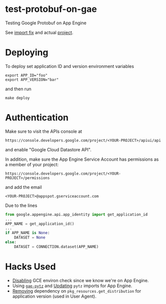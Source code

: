 test-protobuf-on-gae
====================

Testing Google Protobuf on App Engine

See [import fix][1] and actual [project][2].

Deploying
=========

To deploy set application ID and version environment variables

```
export APP_ID="foo"
export APP_VERSION="bar"
```

and then run

```
make deploy
```

Authentication
==============

Make sure to visit the APIs console at

```
https://console.developers.google.com/project/<YOUR-PROJECT>/apiui/api
```

and enable "Google Cloud Datastore API".

In addition, make sure the App Engine Service Account has permissions
as a member of your project:

```
https://console.developers.google.com/project/<YOUR-PROJECT>/permissions
```

and add the email

```
<YOUR-PROJECT>@appspot.gserviceaccount.com
```

Due to the lines

```python
from google.appengine.api.app_identity import get_application_id
...
APP_NAME = get_application_id()
...
if APP_NAME is None:
    DATASET = None
else:
    DATASET = CONNECTION.dataset(APP_NAME)
```

Hacks Used
==========

- [Disabling][3] GCE environ check since we know we're on App Engine.
- Using [`gae-pytz`][5] and [Updating][5] `pytz` imports for App Engine.
- [Removing][6] dependency on `pkg_resources.get_distribution` for
  application version (used in User Agent).

[1]: https://www.simonmweber.com/2013/06/18/python-protobuf-on-app-engine.html
[2]: https://github.com/google/protobuf
[3]: https://github.com/dhermes/test-protobuf-on-gae/commit/365d51240452259d97ed583c8f07746b9ca6eae5
[4]: https://github.com/dhermes/test-protobuf-on-gae/commit/f7f05bb1fe710128b8e4842da338e1a2d1c5c5c8
[5]: https://code.google.com/p/gae-pytz/
[6]: https://github.com/dhermes/test-protobuf-on-gae/commit/4457b2f846ac8f65f38e5c38fbf2258a60a67ebe
